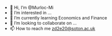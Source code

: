 - 👋 Hi, I’m @Murloc-Mi
- 👀 I’m interested in ...
- 🌱 I’m currently learning Economics and Finance
- 💞️ I’m looking to collaborate on ...
- 📫 How to reach me zd2e20@soton.ac.uk

<!---
Murloc-Mi/Murloc-Mi is a ✨ special ✨ repository because its `README.md` (this file) appears on your GitHub profile.
You can click the Preview link to take a look at your changes.
--->
